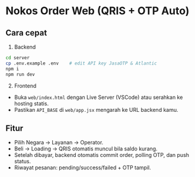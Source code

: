 # Nokos Order Web (QRIS + OTP Auto)

## Cara cepat
1. Backend
```bash
cd server
cp .env.example .env    # edit API key JasaOTP & Atlantic
npm i
npm run dev
```
2. Frontend
- Buka `web/index.html` dengan Live Server (VSCode) atau serahkan ke hosting statis.
- Pastikan `API_BASE` di `web/app.jsx` mengarah ke URL backend kamu.

## Fitur
- Pilih Negara → Layanan → Operator.
- Beli → Loading → QRIS otomatis muncul bila saldo kurang.
- Setelah dibayar, backend otomatis commit order, polling OTP, dan push status.
- Riwayat pesanan: pending/success/failed + OTP tampil.
